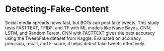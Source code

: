# Detecting-Fake-Content
Social media spreads news fast, but BOTs can post fake tweets. This study tests FASTTEXT, TFIDF, and TF with ML models like Naïve Bayes, CNN, LSTM, and Random Forest. CNN with FASTTEXT gives the best accuracy using the TweepFake dataset from Kaggle. Evaluated on accuracy, precision, recall, and F-score, it helps detect fake tweets effectively.
